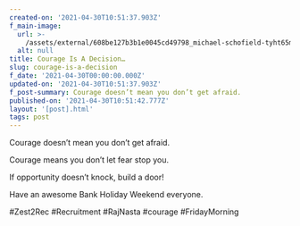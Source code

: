 ```yaml
---
created-on: '2021-04-30T10:51:37.903Z'
f_main-image:
  url: >-
    /assets/external/608be127b3b1e0045cd49798_michael-schofield-tyht65mj0g0-unsplash.jpg
  alt: null
title: Courage Is A Decision…
slug: courage-is-a-decision
f_date: '2021-04-30T00:00:00.000Z'
updated-on: '2021-04-30T10:51:37.903Z'
f_post-summary: Courage doesn’t mean you don’t get afraid.
published-on: '2021-04-30T10:51:42.777Z'
layout: '[post].html'
tags: post
---
```


Courage doesn’t mean you don’t get afraid.

Courage means you don’t let fear stop you.

If opportunity doesn’t knock, build a door!

Have an awesome Bank Holiday Weekend everyone.

#Zest2Rec #Recruitment #RajNasta #courage #FridayMorning

‍
